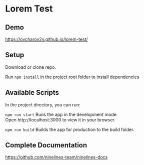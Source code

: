 # Lorem Test
## Demo
https://ovcharov2v.github.io/lorem-test/

## Setup
Download or clone repo.

Run `npm install` in the project root folder to install dependencies

## Available Scripts
In the project directory, you can run:

`npm run start`
Runs the app in the development mode.\
Open http://localhost:3000 to view it in your browser.

`npm run build`
Builds the app for production to the build folder.

## Complete Documentation
https://github.com/ninelines-team/ninelines-docs
